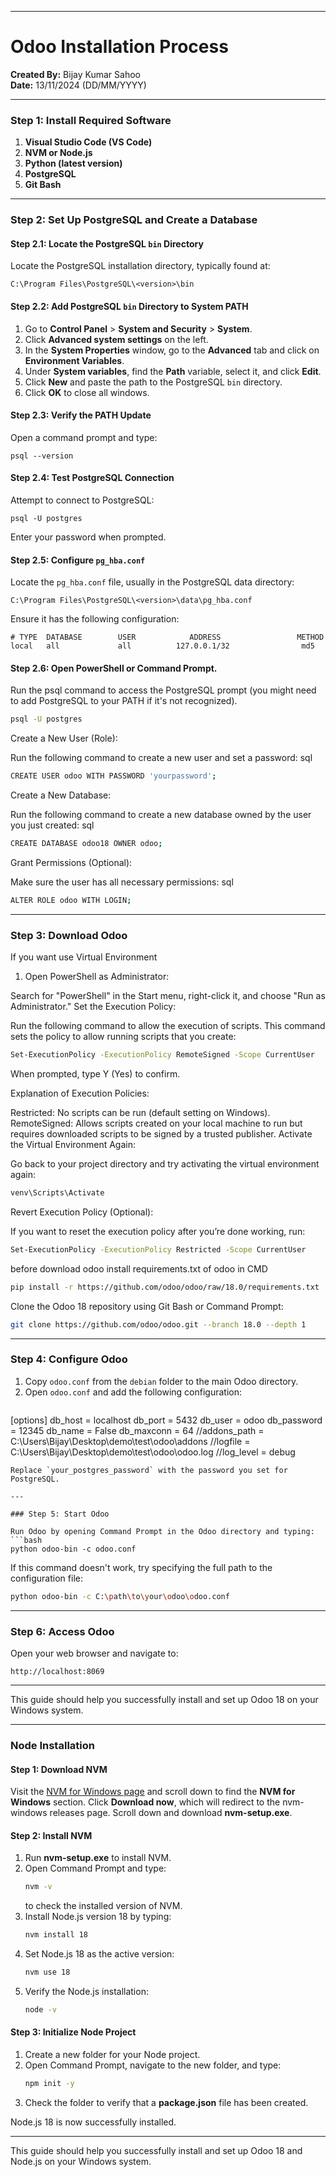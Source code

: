 
---

# Odoo Installation Process

**Created By:** Bijay Kumar Sahoo  
**Date:** 13/11/2024 (DD/MM/YYYY)

---

### Step 1: Install Required Software
1. **Visual Studio Code (VS Code)**
2. **NVM or Node.js**
3. **Python (latest version)**
4. **PostgreSQL**
5. **Git Bash**

---

### Step 2: Set Up PostgreSQL and Create a Database

#### Step 2.1: Locate the PostgreSQL `bin` Directory
Locate the PostgreSQL installation directory, typically found at:
```
C:\Program Files\PostgreSQL\<version>\bin
```

#### Step 2.2: Add PostgreSQL `bin` Directory to System PATH
1. Go to **Control Panel** > **System and Security** > **System**.
2. Click **Advanced system settings** on the left.
3. In the **System Properties** window, go to the **Advanced** tab and click on **Environment Variables**.
4. Under **System variables**, find the **Path** variable, select it, and click **Edit**.
5. Click **New** and paste the path to the PostgreSQL `bin` directory.
6. Click **OK** to close all windows.

#### Step 2.3: Verify the PATH Update
Open a command prompt and type:
```
psql --version
```

#### Step 2.4: Test PostgreSQL Connection
Attempt to connect to PostgreSQL:
```
psql -U postgres
```
Enter your password when prompted.

#### Step 2.5: Configure `pg_hba.conf`
Locate the `pg_hba.conf` file, usually in the PostgreSQL data directory:
```
C:\Program Files\PostgreSQL\<version>\data\pg_hba.conf
```
Ensure it has the following configuration:
```
# TYPE  DATABASE        USER            ADDRESS                 METHOD
local   all             all          127.0.0.1/32                md5
```

#### Step 2.6: Open PowerShell or Command Prompt.
Run the psql command to access the PostgreSQL prompt (you might need to add PostgreSQL to your PATH if it's not recognized).

```bash
psql -U postgres
```
Create a New User (Role):

Run the following command to create a new user and set a password:
sql

```bash
CREATE USER odoo WITH PASSWORD 'yourpassword';
```

Create a New Database:

Run the following command to create a new database owned by the user you just created:
sql

```bash
CREATE DATABASE odoo18 OWNER odoo;
```
Grant Permissions (Optional):

Make sure the user has all necessary permissions:
sql

```bash
ALTER ROLE odoo WITH LOGIN;
```

---

### Step 3: Download Odoo
If you want use Virtual Environment 

1. Open PowerShell as Administrator:

Search for "PowerShell" in the Start menu, right-click it, and choose "Run as Administrator."
Set the Execution Policy:

Run the following command to allow the execution of scripts. This command sets the policy to allow running scripts that you create:

```bash
Set-ExecutionPolicy -ExecutionPolicy RemoteSigned -Scope CurrentUser
```
When prompted, type Y (Yes) to confirm.


Explanation of Execution Policies:

Restricted: No scripts can be run (default setting on Windows).
RemoteSigned: Allows scripts created on your local machine to run but requires downloaded scripts to be signed by a trusted publisher.
Activate the Virtual Environment Again:

Go back to your project directory and try activating the virtual environment again:

```bash
venv\Scripts\Activate
```

Revert Execution Policy (Optional):

If you want to reset the execution policy after you’re done working, run:

```bash
Set-ExecutionPolicy -ExecutionPolicy Restricted -Scope CurrentUser
```


before download odoo install requirements.txt of odoo in CMD 
```bash
pip install -r https://github.com/odoo/odoo/raw/18.0/requirements.txt
```

Clone the Odoo 18 repository using Git Bash or Command Prompt:
```bash
git clone https://github.com/odoo/odoo.git --branch 18.0 --depth 1
```

---

### Step 4: Configure Odoo

1. Copy `odoo.conf` from the `debian` folder to the main Odoo directory.
2. Open `odoo.conf` and add the following configuration:
   ```ini
  [options]
db_host = localhost
db_port = 5432
db_user = odoo
db_password = 12345
db_name = False
db_maxconn = 64
//addons_path = C:\Users\Bijay\Desktop\demo\test\odoo\addons
//logfile = C:\Users\Bijay\Desktop\demo\test\odoo\odoo.log
//log_level = debug
   ```
   Replace `your_postgres_password` with the password you set for PostgreSQL.

---

### Step 5: Start Odoo

Run Odoo by opening Command Prompt in the Odoo directory and typing:
```bash
python odoo-bin -c odoo.conf
```

If this command doesn't work, try specifying the full path to the configuration file:
```bash
python odoo-bin -c C:\path\to\your\odoo\odoo.conf
```

---

### Step 6: Access Odoo
Open your web browser and navigate to:
```
http://localhost:8069
```

---

This guide should help you successfully install and set up Odoo 18 on your Windows system.

---

### Node Installation

#### Step 1: Download NVM
Visit the [NVM for Windows page](https://github.com/coreybutler/nvm-windows#readme) and scroll down to find the **NVM for Windows** section. Click **Download now**, which will redirect to the nvm-windows releases page. Scroll down and download **nvm-setup.exe**.

#### Step 2: Install NVM
1. Run **nvm-setup.exe** to install NVM.
2. Open Command Prompt and type:
   ```bash
   nvm -v
   ```
   to check the installed version of NVM.
3. Install Node.js version 18 by typing:
   ```bash
   nvm install 18
   ```
4. Set Node.js 18 as the active version:
   ```bash
   nvm use 18
   ```
5. Verify the Node.js installation:
   ```bash
   node -v
   ```

#### Step 3: Initialize Node Project
1. Create a new folder for your Node project.
2. Open Command Prompt, navigate to the new folder, and type:
   ```bash
   npm init -y
   ```
3. Check the folder to verify that a **package.json** file has been created.

Node.js 18 is now successfully installed.

---

This guide should help you successfully install and set up Odoo 18 and Node.js on your Windows system.
